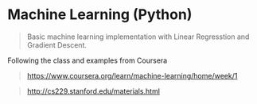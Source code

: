 # Machine Learning (Python)
> Basic machine learning implementation with Linear Regresstion and Gradient Descent.

Following the class and examples from Coursera
>https://www.coursera.org/learn/machine-learning/home/week/1

>http://cs229.stanford.edu/materials.html
